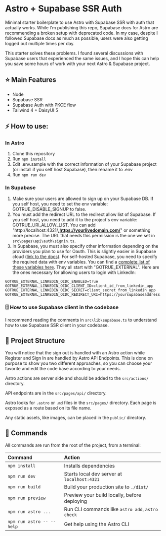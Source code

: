 # Astro + Supabase SSR Auth

Minimal starter boilerplate to use Astro with Supabase SSR with auth that actually works. While I'm publishing this repo, Supabase docs for Astro are recommending a broken setup with deprecated code. In my case, despite I followed Supabase docs as much as possible, users were also getting logged out multiple times per day.

This starter solves these problems. I found several discussions with Supabase users that experienced the same issues, and I hope this can help you save some hours of work with your next Astro & Supabase project.

## ⭐ Main Features

- Node
- Supabase SSR
- Supabase Auth with PKCE flow
- Tailwind 4 + DaisyUI 5

## ⚡ How to use:

### In Astro

1. Clone this repository
2. Run `npm install`
3. Edit .env.sample with the correct information of your Supabase project (or install if you self host Supabase), then rename it to .env
4. Run `npm run dev`

### In Supabase

1. Make sure your users are allowed to sign up on your Supabase DB. If you self host, you need to set the env variable: GOTRUE_DISABLE_SIGNUP to false.
2. You must add the redirect URL to the redirect allow list of Supabase. If you self host, you need to add it to the project's env variable: GOTRUE_URI_ALLOW_LIST. You can add "http://localhost:4321/**,https://yourlivedomain.com/**" or something more precise. The URL that needs this permission is the one we set in `src\pages\api\auth\signin.ts`.
3. In Supabase, you must also specify other information depending on the providers you plan to use for Oauth. This is slightly easier in Supabase cloud ([link to the docs](https://supabase.com/docs/guides/auth/social-login)). For self-hosted Supabase, you need to specify the required data with env variables. You can find a [complete list of these variables here](https://github.com/supabase/auth/blob/master/example.env). They all start with "GOTRUE_EXTERNAL". Here are the ones necessary for allowing users to login with LinkedIn:

```text
GOTRUE_EXTERNAL_LINKEDIN_OIDC_ENABLED=true
GOTRUE_EXTERNAL_LINKEDIN_OIDC_CLIENT_ID=client_id_from_linkedin_app
GOTRUE_EXTERNAL_LINKEDIN_OIDC_SECRET=client_secret_from_linkedin_app
GOTRUE_EXTERNAL_LINKEDIN_OIDC_REDIRECT_URI=https://yoursupabaseaddress.com/auth/v1/
```

### 🗄️ How to use Supabase client in the codebase

I recommend reading the comments in `src\lib\supabase.ts` to understand how to use Supabase SSR client in your codebase.

## 🚀 Project Structure

You will notice that the sign out is handled with an Astro action while Register and Sign In are handled by Astro API Endpoints. This is done on purpose to show you two different approaches, so you can choose your favorite and edit the code base according to your needs.

Astro actions are server side and should be added to the `src/actions/` directory.

API endpoints are in the `src/pages/api/` directory.

Astro looks for `.astro` or `.md` files in the `src/pages/` directory. Each page is exposed as a route based on its file name.

Any static assets, like images, can be placed in the `public/` directory.

## 🧞 Commands

All commands are run from the root of the project, from a terminal:

| Command                   | Action                                           |
| :------------------------ | :----------------------------------------------- |
| `npm install`             | Installs dependencies                            |
| `npm run dev`             | Starts local dev server at `localhost:4321`      |
| `npm run build`           | Build your production site to `./dist/`          |
| `npm run preview`         | Preview your build locally, before deploying     |
| `npm run astro ...`       | Run CLI commands like `astro add`, `astro check` |
| `npm run astro -- --help` | Get help using the Astro CLI                     |
